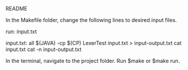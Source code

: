 README

In the Makefile folder, change the following lines to desired input files.

run: input.txt


input.txt: all
        $(JAVA) -cp $(CP) LexerTest input.txt > input-output.txt
        cat input.txt
        cat -n input-output.txt

In the terminal, navigate to the project folder. Run $make or $make run. 
